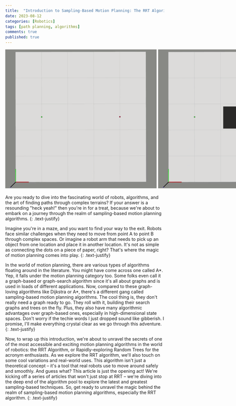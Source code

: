 ```yaml
---
title:  "Introduction to Sampling-Based Motion Planning: The RRT Algorithm"
date: 2023-08-12
categories: [Robotics]
tags: [path planning, algorithms]
comments: true
published: true
---
```

<div style="display: flex; margin-bottom: 20px;">
    <img src="/assets/img/posts/robotics/empty_map.gif" style="flex: 1; padding-right: 5px;">
    <img src="/assets/img/posts/robotics/map_with_single_cube.gif" style="flex: 1; padding-right: 5px;">
    <img src="/assets/img/posts/robotics/map_with_many_homotopy_classes.gif" style="flex: 1; padding-right: 5px;">
    <img src="/assets/img/posts/robotics/map_with_single_narrow_passage_gap.gif" style="flex: 1;">
</div>

Are you ready to dive into the fascinating world of robots, algorithms, and the art of finding paths through complex terrains? If your answer is a resounding "heck yeah!" then you're in for a treat, because we're about to embark on a journey through the realm of sampling-based motion planning algorithms.
{: .text-justify}

Imagine you're in a maze, and you want to find your way to the exit. Robots face similar challenges when they need to move from point A to point B through complex spaces. Or imagine a robot arm that needs to pick up an object from one location and place it in another location. It's not as simple as connecting the dots on a piece of paper, right? That's where the magic of motion planning comes into play.
{: .text-justify}

In the world of motion planning, there are various types of algorithms floating around in the literature. You might have come across one called A\*. Yep, it falls under the motion planning category too. Some folks even call it a graph-based or graph-search algorithm since it's all about graphs and is used in loads of different applications. Now, compared to these graph-loving algorithms like Dijkstra or A\*, there's a different gang called sampling-based motion planning algorithms. The cool thing is, they don't really need a graph ready to go. They roll with it, building their search graphs and trees on the fly. Plus, they also have many algorithmic advantages over graph-based ones, especially in high-dimensional state spaces. Don't worry if the techie words I just dropped sound like gibberish. I promise, I'll make everything crystal clear as we go through this adventure.
{: .text-justify}

Now, to wrap up this introduction, we're about to unravel the secrets of one of the most accessible and exciting motion planning algorithms in the world of robotics: the RRT Algorithm, or Rapidly-exploring Random Trees for the acronym enthusiasts. As we explore the RRT algorithm, we'll also touch on some cool variations and real-world uses. This algorithm isn't just a theoretical concept – it's a tool that real robots use to move around safely and smoothly. And guess what? This article is just the opening act! We're kicking off a series of articles that won't just stop at RRT – we're diving into the deep end of the algorithm pool to explore the latest and greatest sampling-based techniques. So, get ready to unravel the magic behind the realm of sampling-based motion planning algorithms, especially the RRT algorithm.
{: .text-justify}
